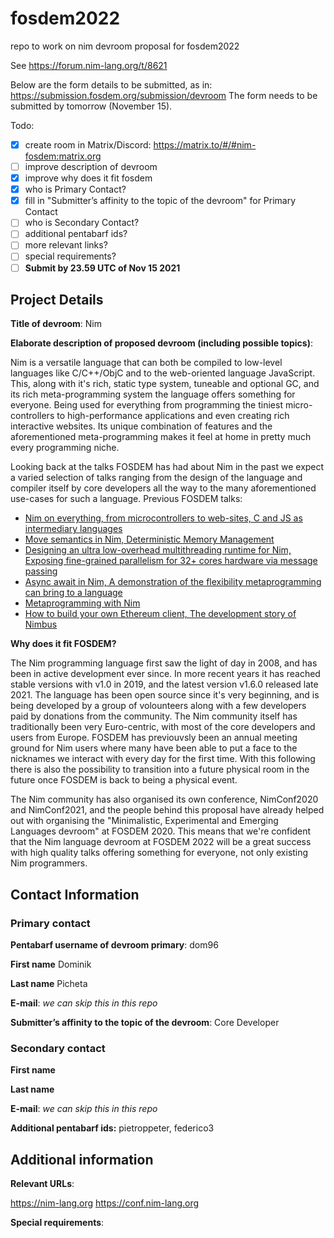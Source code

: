# fosdem2022

repo to work on nim devroom proposal for fosdem2022

See https://forum.nim-lang.org/t/8621

Below are the form details to be submitted, as in: https://submission.fosdem.org/submission/devroom
The form needs to be submitted by tomorrow (November 15).

Todo:

- [x] create room in Matrix/Discord: https://matrix.to/#/#nim-fosdem:matrix.org
- [ ] improve description of devroom
- [x] improve why does it fit fosdem
- [x] who is Primary Contact?
- [x] fill in "Submitter’s affinity to the topic of the devroom" for Primary Contact
- [ ] who is Secondary Contact?
- [ ] additional pentabarf ids?
- [ ] more relevant links?
- [ ] special requirements?
- [ ] **Submit by 23.59 UTC of Nov 15 2021**

## Project Details

**Title of devroom**: Nim

**Elaborate description of proposed devroom (including possible topics)**:

Nim is a versatile language that can both be compiled to low-level languages
like C/C++/ObjC and to the web-oriented language JavaScript. This, along with
it's rich, static type system, tuneable and optional GC, and its rich
meta-programming system the language offers something for everyone. Being used
for everything from programming the tiniest micro-controllers to
high-performance applications and even creating rich interactive websites. Its
unique combination of features and the aforementioned meta-programming makes it
feel at home in pretty much every programming niche.

Looking back at the talks FOSDEM has had about Nim in the past we expect a
varied selection of talks ranging from the design of the language and compiler
itself by core developers all the way to the many aforementioned use-cases for
such a language. Previous FOSDEM talks:

- [Nim on everything, from microcontrollers to web-sites, C and JS as intermediary languages](https://archive.fosdem.org/2020/schedule/event/nimoneverything/)
- [Move semantics in Nim, Deterministic Memory Management](https://archive.fosdem.org/2020/schedule/event/nimmovesemantics/)
- [Designing an ultra low-overhead multithreading runtime for Nim, Exposing fine-grained parallelism for 32+ cores hardware via message passing](https://archive.fosdem.org/2020/schedule/event/nimultralowoverheadruntime/)
- [Async await in Nim, A demonstration of the flexibility metaprogramming can bring to a language](https://archive.fosdem.org/2020/schedule/event/asyncawaitnim/)
- [Metaprogramming with Nim](https://archive.fosdem.org/2019/schedule/event/nim_metaprogramming/)
- [How to build your own Ethereum client, The development story of Nimbus](https://archive.fosdem.org/2019/schedule/event/nimbus/)

**Why does it fit FOSDEM?**

The Nim programming language first saw the light of day in 2008, and has been
in active development ever since. In more recent years it has reached stable
versions with v1.0 in 2019, and the latest version v1.6.0 released late 2021.
The language has been open source since it's very beginning, and is being
developed by a group of volounteers along with a few developers paid by
donations from the community. The Nim community itself has traditionally been
very Euro-centric, with most of the core developers and users from Europe.
FOSDEM has previouvsly been an annual meeting ground for Nim users where many
have been able to put a face to the nicknames we interact with every day for
the first time. With this following there is also the possibility to transition
into a future physical room in the future once FOSDEM is back to being a
physical event.

The Nim community has also organised its own conference, NimConf2020 and
NimConf2021, and the people behind this proposal have already helped out with
organising the "Minimalistic, Experimental and Emerging Languages devroom" at
FOSDEM 2020. This means that we're confident that the Nim language devroom at
FOSDEM 2022 will be a great success with high quality talks offering something
for everyone, not only existing Nim programmers.

## Contact Information

### Primary contact

**Pentabarf username of devroom primary**: dom96

**First name** Dominik

**Last name** Picheta

**E-mail**: *we can skip this in this repo*

**Submitter’s affinity to the topic of the devroom**: Core Developer

### Secondary contact

**First name**

**Last name**

**E-mail**: *we can skip this in this repo*

**Additional pentabarf ids:** pietroppeter, federico3

## Additional information

**Relevant URLs**:

https://nim-lang.org
https://conf.nim-lang.org

**Special requirements**:

